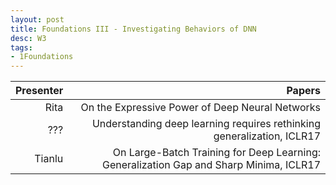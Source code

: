 ```yaml
---
layout: post
title: Foundations III - Investigating Behaviors of DNN
desc: W3
tags:
- 1Foundations
---
```


| Presenter | Papers |
| -----: | ----------: |
| Rita | On the Expressive Power of Deep Neural Networks |
| ??? |Understanding deep learning requires rethinking generalization, ICLR17|
| Tianlu | On Large-Batch Training for Deep Learning: Generalization Gap and Sharp Minima, ICLR17 | 
